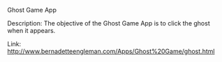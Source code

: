 Ghost Game App

Description: The objective of the Ghost Game App is to click the ghost when it appears. 

Link: http://www.bernadetteengleman.com/Apps/Ghost%20Game/ghost.html

